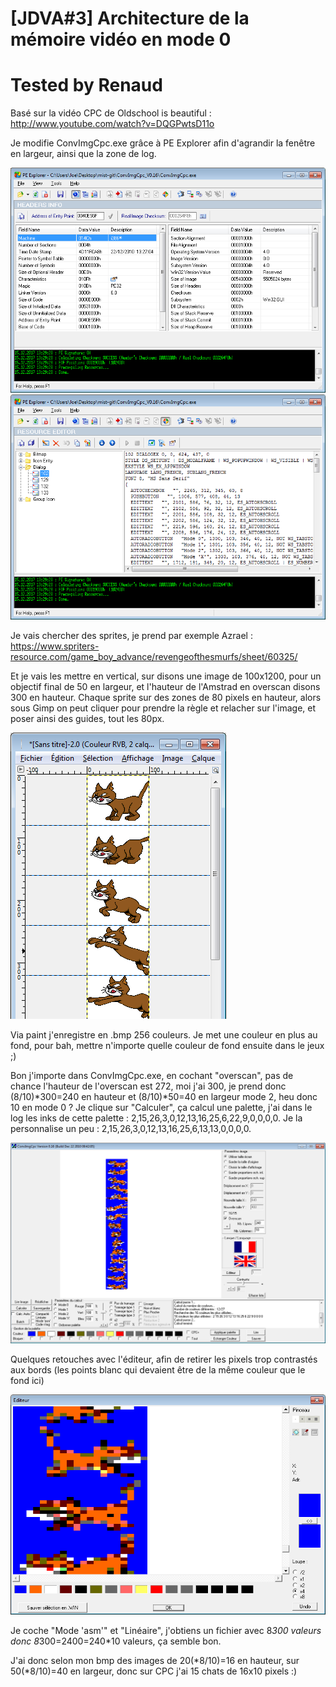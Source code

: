 # [JDVA#3] Architecture de la mémoire vidéo en mode 0
# Tested by Renaud

Basé sur la vidéo CPC de Oldschool is beautiful : http://www.youtube.com/watch?v=DQGPwtsD11o

Je modifie ConvImgCpc.exe grâce à PE Explorer afin d'agrandir la fenêtre en largeur, ainsi que la zone de log.

![PE_Explorer-ConvImgCpc.exe.png](PE_Explorer-ConvImgCpc.exe.png)
![PE_Explorer-ConvImgCpc2.exe.png](PE_Explorer-ConvImgCpc2.exe.png)

Je vais chercher des sprites, je prend par exemple Azrael :
https://www.spriters-resource.com/game_boy_advance/revengeofthesmurfs/sheet/60325/

Et je vais les mettre en vertical, sur disons une image de 100x1200, pour un objectif final de 50 en largeur, et l'hauteur de l'Amstrad en overscan disons 300 en hauteur.
Chaque sprite sur des zones de 80 pixels en hauteur, alors sous Gimp on peut cliquer pour prendre la règle et relacher sur l'image, et poser ainsi des guides, tout les 80px.

![Azrael_sprites.png](Azrael_sprites.png)

Via paint j'enregistre en .bmp 256 couleurs. Je met une couleur en plus au fond, pour bah, mettre n'importe quelle couleur de fond ensuite dans le jeux ;)

Bon j'importe dans ConvImgCpc.exe, en cochant "overscan", pas de chance l'hauteur de l'overscan est 272, moi j'ai 300, je prend donc (8/10)*300=240 en hauteur et (8/10)*50=40 en largeur mode 2, heu donc 10 en mode 0 ?
Je clique sur "Calculer", ça calcul une palette, j'ai dans le log les inks de cette palette : 2,15,26,3,0,12,13,16,25,6,22,9,0,0,0,0.
Je la personnalise un peu : 2,15,26,3,0,12,13,16,25,6,13,13,0,0,0,0.

![Azrael_ConvImgCpc.exe.png](Azrael_ConvImgCpc.exe.png)

Quelques retouches avec l'éditeur, afin de retirer les pixels trop contrastés aux bords (les points blanc qui devaient être de la même couleur que le fond ici)

![Azrael_ConvImgCpc.exe_editeur.png](Azrael_ConvImgCpc.exe_editeur.png)

Je coche "Mode 'asm'" et "Linéaire", j'obtiens un fichier avec 8*300 valeurs donc 8*300=2400=240*10 valeurs, ça semble bon.

J'ai donc selon mon bmp des images de 20(*8/10)=16 en hauteur, sur 50(*8/10)=40 en largeur, donc sur CPC j'ai 15 chats de 16x10 pixels :)
